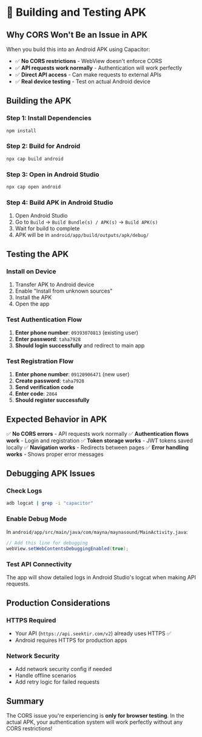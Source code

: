 # 📱 Building and Testing APK

## Why CORS Won't Be an Issue in APK

When you build this into an Android APK using Capacitor:
- ✅ **No CORS restrictions** - WebView doesn't enforce CORS
- ✅ **API requests work normally** - Authentication will work perfectly
- ✅ **Direct API access** - Can make requests to external APIs
- ✅ **Real device testing** - Test on actual Android device

## Building the APK

### Step 1: Install Dependencies
```bash
npm install
```

### Step 2: Build for Android
```bash
npx cap build android
```

### Step 3: Open in Android Studio
```bash
npx cap open android
```

### Step 4: Build APK in Android Studio
1. Open Android Studio
2. Go to `Build` → `Build Bundle(s) / APK(s)` → `Build APK(s)`
3. Wait for build to complete
4. APK will be in `android/app/build/outputs/apk/debug/`

## Testing the APK

### Install on Device
1. Transfer APK to Android device
2. Enable "Install from unknown sources"
3. Install the APK
4. Open the app

### Test Authentication Flow
1. **Enter phone number**: `09393070813` (existing user)
2. **Enter password**: `taha7928`
3. **Should login successfully** and redirect to main app

### Test Registration Flow
1. **Enter phone number**: `09120906471` (new user)
2. **Create password**: `taha7928`
3. **Send verification code**
4. **Enter code**: `2864`
5. **Should register successfully**

## Expected Behavior in APK

✅ **No CORS errors** - API requests work normally
✅ **Authentication flows work** - Login and registration
✅ **Token storage works** - JWT tokens saved locally
✅ **Navigation works** - Redirects between pages
✅ **Error handling works** - Shows proper error messages

## Debugging APK Issues

### Check Logs
```bash
adb logcat | grep -i "capacitor"
```

### Enable Debug Mode
In `android/app/src/main/java/com/mayna/maynasound/MainActivity.java`:
```java
// Add this line for debugging
webView.setWebContentsDebuggingEnabled(true);
```

### Test API Connectivity
The app will show detailed logs in Android Studio's logcat when making API requests.

## Production Considerations

### HTTPS Required
- Your API (`https://api.seektir.com/v2`) already uses HTTPS ✅
- Android requires HTTPS for production apps

### Network Security
- Add network security config if needed
- Handle offline scenarios
- Add retry logic for failed requests

## Summary

The CORS issue you're experiencing is **only for browser testing**. In the actual APK, your authentication system will work perfectly without any CORS restrictions!

